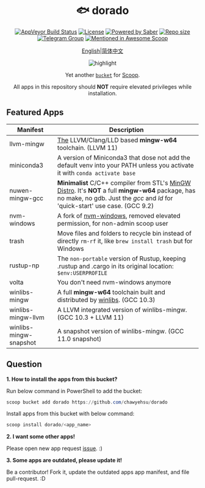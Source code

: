 <div align="center">
    <h1 align="center">🐟 dorado</h1>
    <p align="center">
        <a href="https://ci.appveyor.com/project/chawyehsu/dorado/branch/master"><img src="https://img.shields.io/appveyor/ci/chawyehsu/dorado/master.svg?style=flat-square&label=AppVeyor&logo=appveyor" alt="AppVeyor Build Status"></a>
        <a href="https://github.com/chawyehsu/dorado/blob/master/LICENSE"><img src="https://img.shields.io/github/license/chawyehsu/dorado.svg?style=flat-square" alt="License"></a>
        <a href="https://www.microsoft.com/en-us/windows"><img src="https://img.shields.io/badge/Target-Windows%2010-0067B8.svg?style=flat-square" alt="Powered by Saber" /></a>
        <a href="https://github.com/chawyehsu/dorado"><img src="https://img.shields.io/github/repo-size/chawyehsu/dorado.svg?style=flat-square" alt="Repo size"></a>
        <a href="https://t.me/scoop_rs" title="Telegram Group"><img src="https://img.shields.io/badge/Telegram-Group-0067B8.svg?style=flat-square&logo=telegram&color=0088cc&labelColor=282c34&longCache=true" alt="Telegram Group"></a>
        <a href="https://github.com/scoopinstaller/awesome/blob/master/README.md" title="Awesome Scoop"><img src="https://awesome.re/mentioned-badge-flat.svg" alt="Mentioned in Awesome Scoop"></a>
    </p>
    <p align="center">
        <a href="README.md">English</a>|<a href="README.zh-Hans.md">简体中文</a>
    </p>
    <p align="center"><img align="center" src="https://user-images.githubusercontent.com/5764917/100413251-da9d0400-30b1-11eb-9bf8-3a97713e7730.gif" alt="highlight" /></p>
    <p align="center">
        Yet another <a href="https://github.com/lukesampson/scoop/wiki/Buckets"><code>bucket</code></a> for <a href="https://github.com/lukesampson/scoop">Scoop</a>.
    </p>
    <p align="center">
        All apps in this repository should <strong>NOT</strong> require elevated privileges while installation.
    </p>
</div>

Featured Apps
------------

| Manifest | Description |
|----------|-------------|
| llvm-mingw | [The](https://github.com/mstorsjo/llvm-mingw) LLVM/Clang/LLD based **mingw-w64** toolchain. (LLVM 11) |
| miniconda3 | A version of Miniconda3 that dose not add the default venv into your PATH unless you activate it with `conda activate base` |
| nuwen-mingw-gcc | **Minimalist** C/C++ compiler from STL's [MinGW Distro](https://nuwen.net/mingw.html). It's **NOT** a full **mingw-w64** package, has no make, no gdb. Just the *gcc* and *ld* for 'quick-start' use case. (GCC 9.2) |
| nvm-windows | A fork of [nvm-windows](https://github.com/chawyehsu/nvm-windows), removed elevated permission, for non-admin scoop user |
| trash | Move files and folders to recycle bin instead of directly `rm-rf` it, like `brew install trash` but for Windows |
| rustup-np | The `non-portable` version of Rustup, keeping .rustup and .cargo in its original location: `$env:USERPROFILE` |
| volta | You don't need nvm-windows anymore |
| winlibs-mingw | A full **mingw-w64** toolchain built and distributed by [winlibs](http://winlibs.com/). (GCC 10.3) |
| winlibs-mingw-llvm | A LLVM integrated version of winlibs-mingw. (GCC 10.3 + LLVM 11) |
| winlibs-mingw-snapshot | A snapshot version of winlibs-mingw. (GCC 11.0 snapshot) |

Question
--------

**1. How to install the apps from this bucket?**

Run below command in PowerShell to add the bucket:

``` powershell
scoop bucket add dorado https://github.com/chawyehsu/dorado
```

Install apps from this bucket with below command:

``` powershell
scoop install dorado/<app_name>
```

**2. I want some other apps!**

Please open new app request [issue](https://github.com/chawyehsu/dorado/issues). :)

**3. Some apps are outdated, please update it!**

Be a contributor! Fork it, update the outdated apps app manifest, and file pull-request. :D

